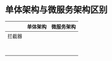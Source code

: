 # 单体架构与微服务架构区别

|        | 单体架构 | 微服务架构 |
| ------ | :------: | :--------: |
| 拦截器 |          |            |
|        |          |            |
|        |          |            |
|        |          |            |
|        |          |            |
|        |          |            |
|        |          |            |
|        |          |            |
|        |          |            |

